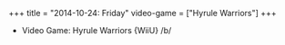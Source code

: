 +++
title = "2014-10-24: Friday"
video-game = ["Hyrule Warriors"]
+++


* Video Game: Hyrule Warriors {WiiU} /b/